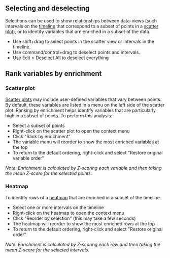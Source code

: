 ## Selecting and deselecting

Selections can be used to show relationships between data-views (such intervals on the [timeline](timeline.md) that correspond to a subset of points in a [scatter plot](scatter_plots.md)), or to identify variables that are enriched in a subset of the data.

* Use shift+drag to select points in the scatter view or intervals in the timeline.
* Use command/control+drag to deselect points and intervals.
* Use Edit > Deselect All to deselect everything

## Rank variables by enrichment

### Scatter plot

 [Scatter plots](scatter_plots.md) may include user-defined variables that vary between points. By default, these variables are listed in a menu on the left side of the scatter plot. Ranking by enrichment helps identify variables that are particularly high in a subset of points. To perform this analysis:

* Select a subset of points
* Right-click on the scatter plot to open the context menu
* Click "Rank by enrichment"
* The variable menu will reorder to show the most enriched variables at the top
* To return to the default ordering, right-click and select "Restore original variable order"

*Note: Enrichment is calculated by Z-scoring each variable and then taking the mean Z-score for the selected points.*

### Heatmap

To identify rows of a [heatmap](heatmaps.md) that are enriched in a subset of the timeline:

* Select one or more intervals on the timeline
* Right-click on the heatmap to open the context menu
* Click "Reorder by selection" (this may take a few seconds)
* The heatmap will reorder to show the most enriched rows at the top
* To return to the default ordering, right-click and select "Restore original order"

*Note: Enrichment is calculated by Z-scoring each row and then taking the mean Z-score for the selected intervals.*